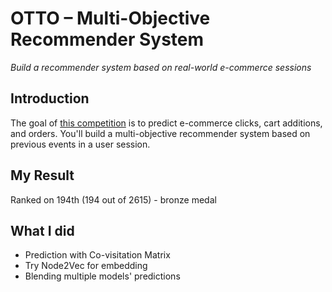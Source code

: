 # OTTO – Multi-Objective Recommender System

*Build a recommender system based on real-world e-commerce sessions*

## Introduction

The goal of [this competition](https://www.kaggle.com/competitions/otto-recommender-system) is to predict e-commerce clicks, cart additions, and orders.
You'll build a multi-objective recommender system based on previous events in a user session.

## My Result

Ranked on 194th (194 out of 2615) - bronze medal

## What I did

- Prediction with Co-visitation Matrix
- Try Node2Vec for embedding
- Blending multiple models' predictions
